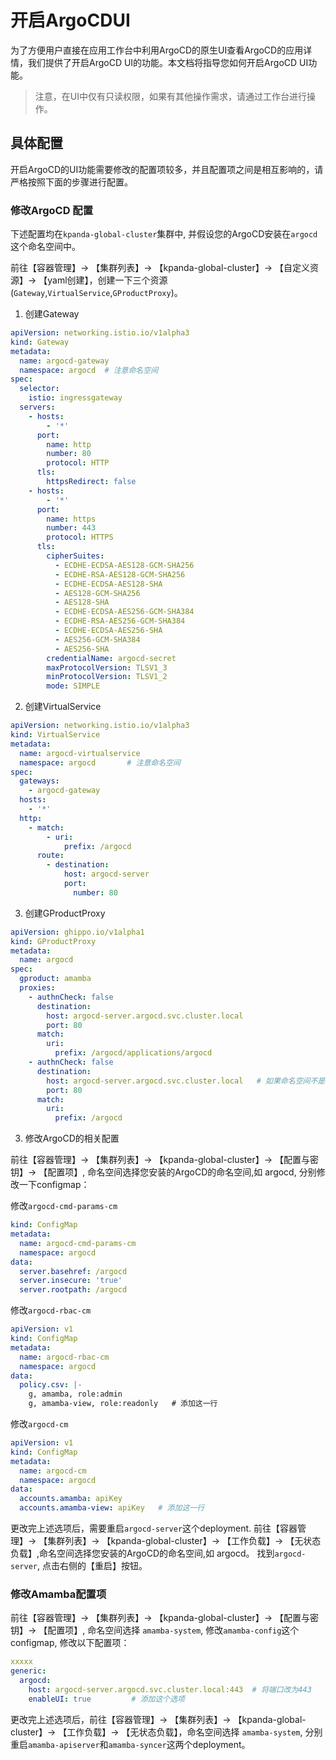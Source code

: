 # 开启ArgoCDUI 

为了方便用户直接在应用工作台中利用ArgoCD的原生UI查看ArgoCD的应用详情，我们提供了开启ArgoCD UI的功能。本文档将指导您如何开启ArgoCD UI功能。

> 注意，在UI中仅有只读权限，如果有其他操作需求，请通过工作台进行操作。

## 具体配置

开启ArgoCD的UI功能需要修改的配置项较多，并且配置项之间是相互影响的，请严格按照下面的步骤进行配置。

### 修改ArgoCD 配置
下述配置均在`kpanda-global-cluster`集群中, 并假设您的ArgoCD安装在`argocd`这个命名空间中。

前往【容器管理】-> 【集群列表】-> 【kpanda-global-cluster】-> 【自定义资源】-> 【yaml创建】，创建一下三个资源(`Gateway`,`VirtualService`,`GProductProxy`)。
1. 创建Gateway

```yaml
apiVersion: networking.istio.io/v1alpha3
kind: Gateway
metadata:
  name: argocd-gateway
  namespace: argocd  # 注意命名空间
spec:
  selector:
    istio: ingressgateway
  servers:
    - hosts:
        - '*'
      port:
        name: http
        number: 80
        protocol: HTTP
      tls:
        httpsRedirect: false                    
    - hosts:
        - '*'
      port:
        name: https
        number: 443
        protocol: HTTPS
      tls:
        cipherSuites:
          - ECDHE-ECDSA-AES128-GCM-SHA256
          - ECDHE-RSA-AES128-GCM-SHA256
          - ECDHE-ECDSA-AES128-SHA
          - AES128-GCM-SHA256
          - AES128-SHA
          - ECDHE-ECDSA-AES256-GCM-SHA384
          - ECDHE-RSA-AES256-GCM-SHA384
          - ECDHE-ECDSA-AES256-SHA
          - AES256-GCM-SHA384
          - AES256-SHA
        credentialName: argocd-secret         
        maxProtocolVersion: TLSV1_3
        minProtocolVersion: TLSV1_2
        mode: SIMPLE
```

2. 创建VirtualService

```yaml
apiVersion: networking.istio.io/v1alpha3
kind: VirtualService
metadata:
  name: argocd-virtualservice
  namespace: argocd       # 注意命名空间
spec:
  gateways:
    - argocd-gateway
  hosts:
    - '*'
  http:
    - match:
        - uri:
            prefix: /argocd
      route:
        - destination:
            host: argocd-server
            port:
              number: 80
```

3. 创建GProductProxy

```yaml
apiVersion: ghippo.io/v1alpha1
kind: GProductProxy
metadata:
  name: argocd
spec:
  gproduct: amamba
  proxies:
    - authnCheck: false
      destination:
        host: argocd-server.argocd.svc.cluster.local
        port: 80
      match:
        uri:
          prefix: /argocd/applications/argocd   
    - authnCheck: false
      destination:
        host: argocd-server.argocd.svc.cluster.local   # 如果命名空间不是argocd，需要更改svc的名称
        port: 80
      match:
        uri:
          prefix: /argocd           
```

3. 修改ArgoCD的相关配置

前往【容器管理】-> 【集群列表】-> 【kpanda-global-cluster】-> 【配置与密钥】-> 【配置项】, 命名空间选择您安装的ArgoCD的命名空间,如 argocd, 分别修改一下configmap：

修改`argocd-cmd-params-cm`
```yaml
kind: ConfigMap
metadata:
  name: argocd-cmd-params-cm
  namespace: argocd
data:
  server.basehref: /argocd     
  server.insecure: 'true'      
  server.rootpath: /argocd      
```

修改`argocd-rbac-cm`
```yaml
apiVersion: v1
kind: ConfigMap
metadata:
  name: argocd-rbac-cm
  namespace: argocd
data:
  policy.csv: |-
    g, amamba, role:admin
    g, amamba-view, role:readonly   # 添加这一行
```

修改`argocd-cm`
```yaml
apiVersion: v1
kind: ConfigMap
metadata:
  name: argocd-cm
  namespace: argocd
data:
  accounts.amamba: apiKey
  accounts.amamba-view: apiKey   # 添加这一行
```

更改完上述选项后，需要重启`argocd-server`这个deployment. 
前往【容器管理】-> 【集群列表】-> 【kpanda-global-cluster】-> 【工作负载】-> 【无状态负载】,命名空间选择您安装的ArgoCD的命名空间,如 argocd。 找到`argocd-server`, 点击右侧的【重启】按钮。

### 修改Amamba配置项
前往【容器管理】-> 【集群列表】-> 【kpanda-global-cluster】-> 【配置与密钥】-> 【配置项】, 命名空间选择 `amamba-system`, 修改`amamba-config`这个configmap, 修改以下配置项：

```yaml
xxxxx
generic:
  argocd:
    host: argocd-server.argocd.svc.cluster.local:443  # 将端口改为443
    enableUI: true         # 添加这个选项
```
更改完上述选项后，前往【容器管理】-> 【集群列表】-> 【kpanda-global-cluster】-> 【工作负载】-> 【无状态负载】，命名空间选择 `amamba-system`, 分别重启`amamba-apiserver`和`amamba-syncer`这两个deployment。

